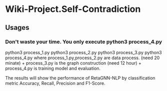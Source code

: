 # Wiki-Project.Self-Contradiction




Usages
------

### Don't waste your time. You only execute python3 process_4.py
  python3 process_1.py 
  python3 process_2.py
  python3 process_3.py 
  python3 process_4.py 
  where process_1.py,process_2.py are data process. (need 20 minate)
        + process_3.py is the graph construction (need 12 hour)
        + process_4.py is training model and evaluation.


The results will show the performance of RetaGNN-NLP by classification metric Accuracy, Recall, Precision and F1-Score.
